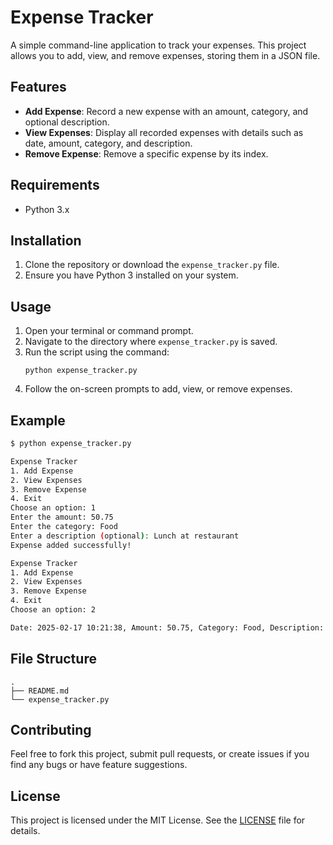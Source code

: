 # Expense Tracker

A simple command-line application to track your expenses. This project allows you to add, view, and remove expenses, storing them in a JSON file.

## Features

- **Add Expense**: Record a new expense with an amount, category, and optional description.
- **View Expenses**: Display all recorded expenses with details such as date, amount, category, and description.
- **Remove Expense**: Remove a specific expense by its index.

## Requirements

- Python 3.x

## Installation

1. Clone the repository or download the `expense_tracker.py` file.
2. Ensure you have Python 3 installed on your system.

## Usage

1. Open your terminal or command prompt.
2. Navigate to the directory where `expense_tracker.py` is saved.
3. Run the script using the command: 
    ```
    python expense_tracker.py
    ```
4. Follow the on-screen prompts to add, view, or remove expenses.

## Example

```sh
$ python expense_tracker.py

Expense Tracker
1. Add Expense
2. View Expenses
3. Remove Expense
4. Exit
Choose an option: 1
Enter the amount: 50.75
Enter the category: Food
Enter a description (optional): Lunch at restaurant
Expense added successfully!

Expense Tracker
1. Add Expense
2. View Expenses
3. Remove Expense
4. Exit
Choose an option: 2

Date: 2025-02-17 10:21:38, Amount: 50.75, Category: Food, Description: Lunch at restaurant
```

## File Structure

```plaintext
.
├── README.md
└── expense_tracker.py
```

## Contributing

Feel free to fork this project, submit pull requests, or create issues if you find any bugs or have feature suggestions.

## License

This project is licensed under the MIT License. See the [LICENSE](LICENSE) file for details.
